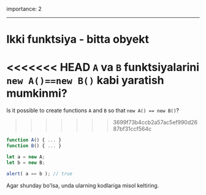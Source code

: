 importance: 2

---

# Ikki funktsiya - bitta obyekt

<<<<<<< HEAD
`A` va `B` funktsiyalarini `new A()==new B()` kabi yaratish mumkinmi?
=======
Is it possible to create functions `A` and `B` so that `new A() == new B()`?
>>>>>>> 3699f73b4ccb2a57ac5ef990d2687bf31ccf564c

```js no-beautify
function A() { ... }
function B() { ... }

let a = new A;
let b = new B;

alert( a == b ); // true
```

Agar shunday bo'lsa, unda ularning kodlariga misol keltiring.
